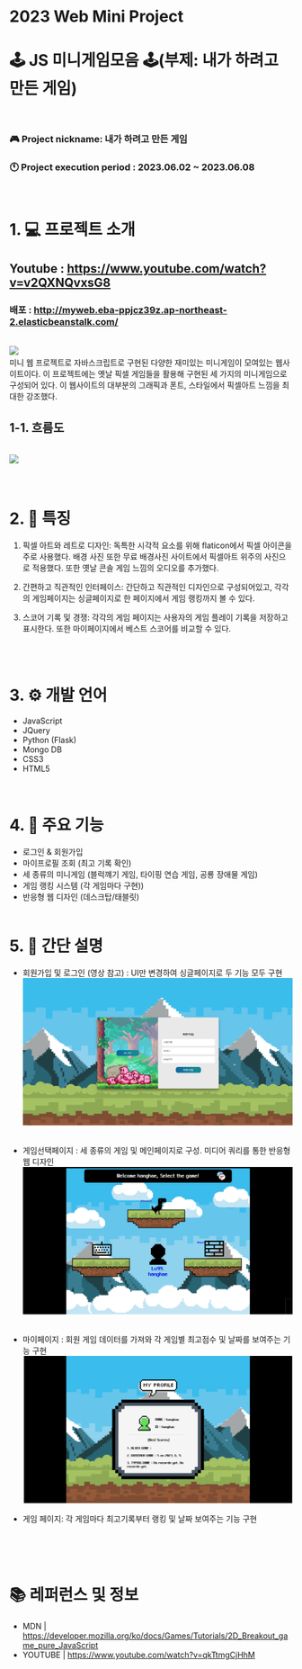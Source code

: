 # 2023 Web Mini Project

# 🕹️ JS 미니게임모음 🕹️(부제: 내가 하려고 만든 게임)

<br />

### 🎮 Project nickname: 내가 하려고 만든 게임

### 🕚 Project execution period : 2023.06.02 ~ 2023.06.08

<br />

# 1. 💻 프로젝트 소개

## Youtube : https://www.youtube.com/watch?v=v2QXNQvxsG8

### 배포 : http://myweb.eba-ppjcz39z.ap-northeast-2.elasticbeanstalk.com/

<br />
<img src="demo.gif"/>
<br />
미니 웹 프로젝트로 자바스크립트로 구현된 다양한 재미있는 미니게임이 모여있는 웹사이트이다. 이 프로젝트에는 옛날 픽셀 게임들을 활용해 구현된 세 가지의 미니게임으로 구성되어 있다. 이 웹사이트의 대부분의 그래픽과 폰트, 스타일에서 픽셀아트 느낌을 최대한 강조했다.

<br />

## 1-1. 흐름도

<br />

<img src="https://img1.daumcdn.net/thumb/R1280x0/?scode=mtistory2&fname=https%3A%2F%2Fblog.kakaocdn.net%2Fdn%2FbQsMbL%2FbtsiOIVIoDb%2FzPCMLav0Iyypz3Kkv0kStK%2Fimg.png">
<br />
<br />
<br />

# 2. 👾 특징

1. 픽셀 아트와 레트로 디자인: 독특한 시각적 요소를 위해 flaticon에서 픽셀 아이콘을 주로 사용했다. 배경 사진 또한 무료 배경사진 사이트에서 픽셀아트 위주의 사진으로 적용했다. 또한 옛날 콘솔 게임 느낌의 오디오를 추가했다.

2. 간편하고 직관적인 인터페이스: 간단하고 직관적인 디자인으로 구성되어있고, 각각의 게임페이지는 싱글페이지로 한 페이지에서 게임 랭킹까지 볼 수 있다.

3. 스코어 기록 및 경쟁: 각각의 게임 페이지는 사용자의 게임 플레이 기록을 저장하고 표시한다. 또한 마이페이지에서 베스트 스코어를 비교할 수 있다.

<br />
<br />

# 3. ⚙️ 개발 언어

- JavaScript
- JQuery
- Python (Flask)
- Mongo DB
- CSS3
- HTML5

<br />

# 4. 📌 주요 기능

- 로그인 & 회원가입
- 마이프로필 조회 (최고 기록 확인)
- 세 종류의 미니게임 (블럭꺠기 게임, 타이핑 연습 게임, 공룡 장애물 게임)
- 게임 랭킹 시스템 (각 게임마다 구현))
- 반응형 웹 디자인 (데스크탑/태블릿)
  <br />
  <br />

# 5. 📸 간단 설명

- 회원가입 및 로그인 (영상 참고) : UI만 변경하여 싱글페이지로 두 기능 모두 구현
  <img src="README_IMG/register.png"/>
  <br />
  <br />

- 게임선택페이지 : 세 종류의 게임 및 메인페이지로 구성. 미디어 쿼리를 통한 반응형 웹 디자인
  <img src="README_IMG/mainpage.png">
  <br />
  <br />

- 마이페이지 : 회원 게임 데이터를 가져와 각 게임별 최고점수 및 날짜를 보여주는 기능 구현
  <img src="README_IMG/mypage.png">

- 게임 페이지: 각 게임마다 최고기록부터 랭킹 및 날짜 보여주는 기능 구현

<br />
<br />
<br />

# 📚 레퍼런스 및 정보

- MDN | https://developer.mozilla.org/ko/docs/Games/Tutorials/2D_Breakout_game_pure_JavaScript
- YOUTUBE | https://www.youtube.com/watch?v=qkTtmgCjHhM
